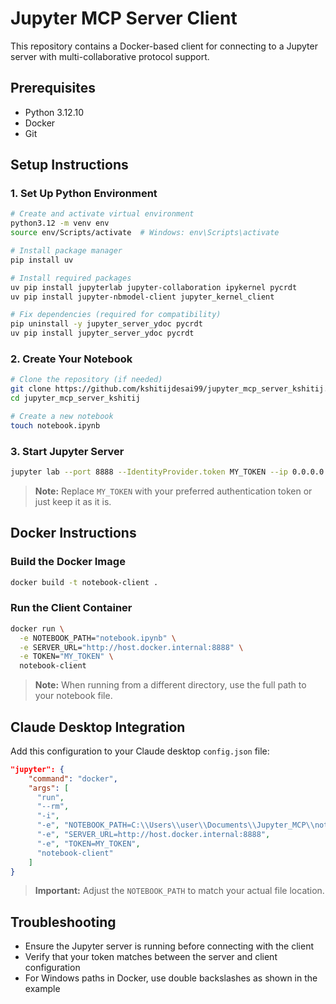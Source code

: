 # Jupyter MCP Server Client

This repository contains a Docker-based client for connecting to a Jupyter server with multi-collaborative protocol support.

## Prerequisites

- Python 3.12.10
- Docker
- Git

## Setup Instructions

### 1. Set Up Python Environment

```bash
# Create and activate virtual environment
python3.12 -m venv env
source env/Scripts/activate  # Windows: env\Scripts\activate

# Install package manager
pip install uv

# Install required packages
uv pip install jupyterlab jupyter-collaboration ipykernel pycrdt
uv pip install jupyter-nbmodel-client jupyter_kernel_client

# Fix dependencies (required for compatibility)
pip uninstall -y jupyter_server_ydoc pycrdt
uv pip install jupyter_server_ydoc pycrdt
```

### 2. Create Your Notebook

```bash
# Clone the repository (if needed)
git clone https://github.com/kshitijdesai99/jupyter_mcp_server_kshitij.git
cd jupyter_mcp_server_kshitij

# Create a new notebook
touch notebook.ipynb
```

### 3. Start Jupyter Server

```bash
jupyter lab --port 8888 --IdentityProvider.token MY_TOKEN --ip 0.0.0.0
```

> **Note:** Replace `MY_TOKEN` with your preferred authentication token or just keep it as it is.

## Docker Instructions

### Build the Docker Image

```bash
docker build -t notebook-client .
```

### Run the Client Container

```bash
docker run \
  -e NOTEBOOK_PATH="notebook.ipynb" \
  -e SERVER_URL="http://host.docker.internal:8888" \
  -e TOKEN="MY_TOKEN" \
  notebook-client
```

> **Note:** When running from a different directory, use the full path to your notebook file.

## Claude Desktop Integration

Add this configuration to your Claude desktop `config.json` file:

```json
"jupyter": {
    "command": "docker",
    "args": [
      "run",
      "--rm",
      "-i",
      "-e", "NOTEBOOK_PATH=C:\\Users\\user\\Documents\\Jupyter_MCP\\notebook.ipynb",
      "-e", "SERVER_URL=http://host.docker.internal:8888",
      "-e", "TOKEN=MY_TOKEN",
      "notebook-client"
    ]
}
```

> **Important:** Adjust the `NOTEBOOK_PATH` to match your actual file location.

## Troubleshooting

- Ensure the Jupyter server is running before connecting with the client
- Verify that your token matches between the server and client configuration
- For Windows paths in Docker, use double backslashes as shown in the example
